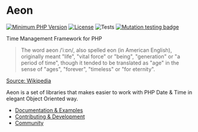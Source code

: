 # Aeon 

[![Minimum PHP Version](https://img.shields.io/badge/php-%3E%3D%207.4-8892BF.svg)](https://php.net/)
[![License](https://poser.pugx.org/aeon-php/calendar-doctrine/license)](https://packagist.org/packages/aeon-php/calendar-doctrine)
![Tests](https://github.com/aeon-php/calendar-doctrine/workflows/Tests/badge.svg?branch=1.x)
[![Mutation testing badge](https://img.shields.io/endpoint?style=flat&url=https%3A%2F%2Fbadge-api.stryker-mutator.io%2Fgithub.com%2Faeon-php%2Fcalendar-doctrine%2F1.x)](https://dashboard.stryker-mutator.io/reports/github.com/aeon-php/calendar-doctrine/1.x)

Time Management Framework for PHP

> The word aeon /ˈiːɒn/, also spelled eon (in American English), originally meant "life", "vital force" or "being", 
> "generation" or "a period of time", though it tended to be translated as "age" in the sense of "ages", "forever", 
> "timeless" or "for eternity".

[Source: Wikipedia](https://en.wikipedia.org/wiki/Aeon) 

Aeon is a set of libraries that makes easier to work with PHP Date & Time in elegant Object Oriented way.

* [Documentation & Examples](https://aeon-php.org/docs/calendar-doctrine/)
* [Contributing & Development](https://github.com/aeon-php/.github/blob/master/CONTRIBUTING.md)
* [Community](https://github.com/orgs/aeon-php/discussions)
